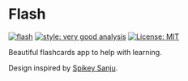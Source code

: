 # Flash

[![flash](https://github.com/wojtekoziol/flash/actions/workflows/main.yaml/badge.svg)](https://github.com/wojtekoziol/flash/actions/workflows/main.yaml)
[![style: very good analysis][very_good_analysis_badge]][very_good_analysis_link]
[![License: MIT][license_badge]][license_link]

[license_badge]: https://img.shields.io/badge/license-MIT-blue.svg
[license_link]: https://opensource.org/licenses/MIT
[very_good_analysis_badge]: https://img.shields.io/badge/style-very_good_analysis-B22C89.svg
[very_good_analysis_link]: https://pub.dev/packages/very_good_analysis

Beautiful flashcards app to help with learning.

Design inspired by [Spikey Sanju](https://dribbble.com/shots/15435442-BrainScape-Flashcards-Maker-App).
